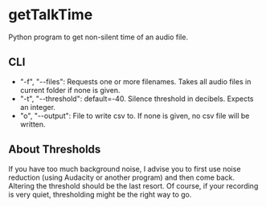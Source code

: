 # getTalkTime
Python program to get non-silent time of an audio file.

## CLI
- "-f", "--files": Requests one or more filenames. Takes all audio files in current folder if none is given.
- "-t", "--threshold": default=-40. Silence threshold in decibels. Expects an integer.
- "o", "--output": File to write csv to. If none is given, no csv file will be written.

## About Thresholds
If you have too much background noise, I advise you to first use noise reduction (using Audacity or another program) and then come back. Altering the threshold should be the last resort. Of course, if your recording is very quiet, thresholding might be the right way to go.
